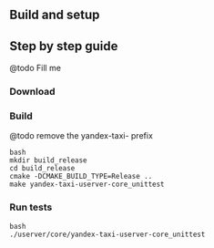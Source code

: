 ## Build and setup


## Step by step guide

@todo Fill me

### Download

### Build

@todo remove the yandex-taxi- prefix

```
bash
mkdir build_release
cd build_release
cmake -DCMAKE_BUILD_TYPE=Release ..
make yandex-taxi-userver-core_unittest
```

### Run tests
```
bash
./userver/core/yandex-taxi-userver-core_unittest
```
